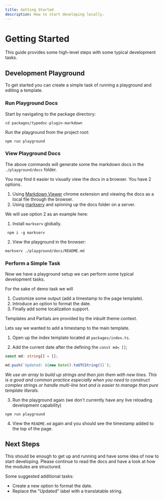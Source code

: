 ```yaml
---
title: Getting Started
description: How to start developing locally.
---
```


# Getting Started

This guide provides some high-level steps with some typical development tasks.

## Development Playground

To get started you can create a simple task of running a playground and editing a template.

### Run Playground Docs

Start by navigating to the package directory:

```shell
cd packages/typedoc-plugin-markdown
```

Run the playground from the project root:

```shell
npm run playground
```

### View Playground Docs

The above commands will generate some the markdown docs in the `./playground/docs` folder.

You may find it easier to visually view the docs in a browser. You have 2 options.

1. Using [Markdown Viewer](https://chromewebstore.google.com/detail/markdown-viewer/ckkdlimhmcjmikdlpkmbgfkaikojcbjk?hl=en&pli=1) chrome extension and viewing the docs as a local file through the browser.
2. Using [markserv](https://www.npmjs.com/package/markserv) and spinning up the docs folder on a server.

We will use option 2 as an example here:

1. Install `markserv` globally.

```
 npm i -g markserv
```

2. View the playground in the browser:

```
markserv ./playground/docs/README.md
```

### Perform a Simple Task

Now we have a playground setup we can perform some typical development tasks.

For the sake of demo task we will

1. Customize some output (add a timestamp to the page template).
2. Introduce an option to format the date.
3. Finally add some localization support.

Templates and Partials are provided by the inbuilt theme context.

Lets say we wanted to add a timestamp to the main template.

1. Open up the index template located at `packages/index.ts`.

2. Add the current date after the defining the `const md= []`;

```ts
const md: string[] = [];

md.push(`Updated: ${new Date().toUTCString()}`);
```

_We use an array to build up strings and then join them with new lines. This is a good and common practice especially when you need to construct complex strings or handle multi-line text and is easier to manage than pure template literals._

3. Run the playground again (we don't currently have any live reloading development capability)

```
npm run playground
```

4. View the `README.md` again and you should see the timestamp added to the top of the page.

## Next Steps

This should be enough to get up and running and have some idea of now to start developing. Please continue to read the docs
and have a look at how the modules are structured.

Some suggested additional tasks:

- Create a new option to format the date.
- Replace the "Updated" label with a translatable string.
